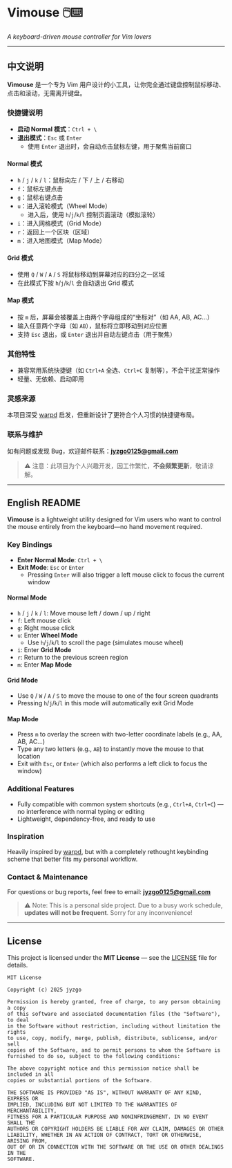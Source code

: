 # Vimouse 🖱️⌨️  
*A keyboard-driven mouse controller for Vim lovers*

---

## 中文说明

**Vimouse** 是一个专为 Vim 用户设计的小工具，让你完全通过键盘控制鼠标移动、点击和滚动，无需离开键盘。

### 快捷键说明

- **启动 Normal 模式**：`Ctrl + \`
- **退出模式**：`Esc` 或 `Enter`  
  - 使用 `Enter` 退出时，会自动点击鼠标左键，用于聚焦当前窗口

#### Normal 模式
- `h` / `j` / `k` / `l`：鼠标向左 / 下 / 上 / 右移动
- `f`：鼠标左键点击
- `g`：鼠标右键点击
- `u`：进入滚轮模式（Wheel Mode）  
  - 进入后，使用 `h`/`j`/`k`/`l` 控制页面滚动（模拟滚轮）
- `i`：进入网格模式（Grid Mode）
- `r`：返回上一个区块（区域）
- `m`：进入地图模式（Map Mode）

#### Grid 模式
- 使用 `Q` / `W` / `A` / `S` 将鼠标移动到屏幕对应的四分之一区域
- 在此模式下按 `h`/`j`/`k`/`l` 会自动退出 Grid 模式

#### Map 模式
- 按 `m` 后，屏幕会被覆盖上由两个字母组成的“坐标对”（如 AA, AB, AC...）
- 输入任意两个字母（如 `AB`），鼠标将立即移动到对应位置
- 支持 `Esc` 退出，或 `Enter` 退出并自动左键点击（用于聚焦）

### 其他特性
- 兼容常用系统快捷键（如 `Ctrl+A` 全选、`Ctrl+C` 复制等），不会干扰正常操作
- 轻量、无依赖、启动即用

### 灵感来源
本项目深受 [warpd](https://github.com/rvaiya/warpd) 启发，但重新设计了更符合个人习惯的快捷键布局。

### 联系与维护
如有问题或发现 Bug，欢迎邮件联系：**jyzgo0125@gmail.com**  
> ⚠️ 注意：此项目为个人兴趣开发，因工作繁忙，**不会频繁更新**，敬请谅解。

---

## English README

**Vimouse** is a lightweight utility designed for Vim users who want to control the mouse entirely from the keyboard—no hand movement required.

### Key Bindings

- **Enter Normal Mode**: `Ctrl + \`
- **Exit Mode**: `Esc` or `Enter`  
  - Pressing `Enter` will also trigger a left mouse click to focus the current window

#### Normal Mode
- `h` / `j` / `k` / `l`: Move mouse left / down / up / right
- `f`: Left mouse click
- `g`: Right mouse click
- `u`: Enter **Wheel Mode**  
  - Use `h`/`j`/`k`/`l` to scroll the page (simulates mouse wheel)
- `i`: Enter **Grid Mode**
- `r`: Return to the previous screen region
- `m`: Enter **Map Mode**

#### Grid Mode
- Use `Q` / `W` / `A` / `S` to move the mouse to one of the four screen quadrants
- Pressing `h`/`j`/`k`/`l` in this mode will automatically exit Grid Mode

#### Map Mode
- Press `m` to overlay the screen with two-letter coordinate labels (e.g., AA, AB, AC…)
- Type any two letters (e.g., `AB`) to instantly move the mouse to that location
- Exit with `Esc`, or `Enter` (which also performs a left click to focus the window)

### Additional Features
- Fully compatible with common system shortcuts (e.g., `Ctrl+A`, `Ctrl+C`) — no interference with normal typing or editing
- Lightweight, dependency-free, and ready to use

### Inspiration
Heavily inspired by [warpd](https://github.com/rvaiya/warpd), but with a completely rethought keybinding scheme that better fits my personal workflow.

### Contact & Maintenance
For questions or bug reports, feel free to email: **jyzgo0125@gmail.com**  
> ⚠️ Note: This is a personal side project. Due to a busy work schedule, **updates will not be frequent**. Sorry for any inconvenience!

---

## License

This project is licensed under the **MIT License** — see the [LICENSE](LICENSE) file for details.

```text
MIT License

Copyright (c) 2025 jyzgo

Permission is hereby granted, free of charge, to any person obtaining a copy
of this software and associated documentation files (the "Software"), to deal
in the Software without restriction, including without limitation the rights
to use, copy, modify, merge, publish, distribute, sublicense, and/or sell
copies of the Software, and to permit persons to whom the Software is
furnished to do so, subject to the following conditions:

The above copyright notice and this permission notice shall be included in all
copies or substantial portions of the Software.

THE SOFTWARE IS PROVIDED "AS IS", WITHOUT WARRANTY OF ANY KIND, EXPRESS OR
IMPLIED, INCLUDING BUT NOT LIMITED TO THE WARRANTIES OF MERCHANTABILITY,
FITNESS FOR A PARTICULAR PURPOSE AND NONINFRINGEMENT. IN NO EVENT SHALL THE
AUTHORS OR COPYRIGHT HOLDERS BE LIABLE FOR ANY CLAIM, DAMAGES OR OTHER
LIABILITY, WHETHER IN AN ACTION OF CONTRACT, TORT OR OTHERWISE, ARISING FROM,
OUT OF OR IN CONNECTION WITH THE SOFTWARE OR THE USE OR OTHER DEALINGS IN THE
SOFTWARE.
```
